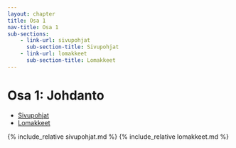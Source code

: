 ```yaml
---
layout: chapter
title: Osa 1
nav-title: Osa 1
sub-sections:
    - link-url: sivupohjat
      sub-section-title: Sivupohjat
    - link-url: lomakkeet
      sub-section-title: Lomakkeet
---
```

# Osa 1: Johdanto

* [Sivupohjat](#sivupohjat)
* [Lomakkeet](#lomakkeet)

{% include_relative sivupohjat.md %}
{% include_relative lomakkeet.md %}
